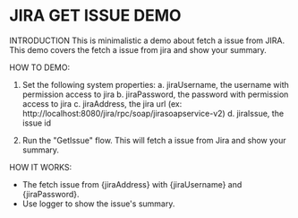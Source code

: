 JIRA GET ISSUE DEMO
=============

INTRODUCTION
  This is minimalistic a demo about fetch a issue from JIRA. This demo covers the fetch a issue from jira and show your summary.

HOW TO DEMO:
  1. Set the following system properties:
    a. jiraUsername, the username with permission access to jira
    b. jiraPassword, the password with permission access to jira
    c. jiraAddress, the jira url (ex: http://localhost:8080/jira/rpc/soap/jirasoapservice-v2)
    d. jiraIssue, the issue id
    
  2. Run the "GetIssue" flow. This will fetch a issue from Jira and show your summary.
  
HOW IT WORKS:
   - The fetch issue from {jiraAddress} with {jiraUsername} and {jiraPassword}.
   - Use logger to show the issue's summary.